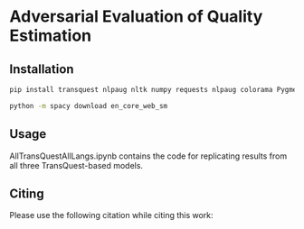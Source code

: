 # Adversarial Evaluation of Quality Estimation

## Installation

```bash
pip install transquest nlpaug nltk numpy requests nlpaug colorama Pygments==2.0 sphinx jupyter spacy pandas plotly torch
```

```bash
python -m spacy download en_core_web_sm
```

## Usage

AllTransQuestAllLangs.ipynb contains the code for replicating results from all three TransQuest-based models.

## Citing
Please use the following citation while citing this work:

```latex

```

